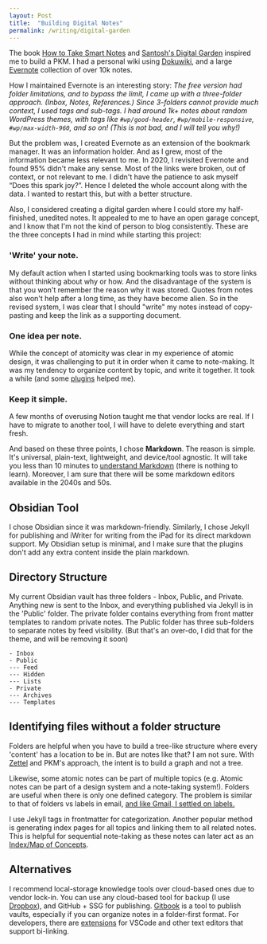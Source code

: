```yaml
---
layout: Post
title:  "Building Digital Notes"
permalink: /writing/digital-garden
---
```


The book [How to Take Smart Notes](https://amzn.to/3XXC9D6) and [Santosh's Digital Garden](https://docs.thottingal.in/) inspired me to build a PKM. I had a personal wiki using [Dokuwiki](https://www.dokuwiki.org/dokuwiki), and a large [Evernote](https://evernote.com/) collection of over 10k notes. 

How I maintained Evernote is an interesting story: *The free version had folder limitations, and to bypass the limit, I came up with a three-folder approach. (Inbox, Notes, References.) Since 3-folders cannot provide much context, I used tags and sub-tags. I had around 1k+ notes about random WordPress themes, with tags like `#wp/good-header`, `#wp/mobile-responsive`, `#wp/max-width-960`, and so on! (This is not bad, and I will tell you why!)*

But the problem was, I created Evernote as an extension of the bookmark manager. It was an information holder. And as I grew, most of the information became less relevant to me. In 2020, I revisited Evernote and found 95% didn't make any sense. Most of the links were broken, out of context, or not relevant to me. I didn't have the patience to ask myself “Does this spark joy?”. Hence I deleted the whole account along with the data. I wanted to restart this, but with a better structure. 

Also, I considered creating a digital garden where I could store my half-finished, unedited notes. It appealed to me to have an open garage concept, and I know that I'm not the kind of person to blog consistently. These are the three concepts I had in mind while starting this project: 

### 'Write' your note.

My default action when I started using bookmarking tools was to store links without thinking about why or how. And the disadvantage of the system is that you won't remember the reason why it was stored. Quotes from notes also won't help after a long time, as they have become alien. So in the revised system, I was clear that I should "write" my notes instead of copy-pasting and keep the link as a supporting document.  

### One idea per note. 

While the concept of atomicity was clear in my experience of atomic design, it was challenging to put it in order when it came to note-making. It was my tendency to organize content by topic, and write it together. It took a while (and some [plugins](https://github.com/lynchjames/note-refactor-obsidian) helped me). 

### Keep it simple.
A few months of overusing Notion taught me that vendor locks are real. If I have to migrate to another tool, I will have to delete everything and start fresh.

And based on these three points, I chose **Markdown**. The reason is simple. It's universal, plain-text, lightweight, and device/tool agnostic. It will take you less than 10 minutes to [understand Markdown](https://www.markdownguide.org/basic-syntax/) (there is nothing to learn). Moreover, I am sure that there will be some markdown editors available in the 2040s and 50s. 

## Obsidian Tool
I chose Obsidian since it was markdown-friendly. Similarly, I chose Jekyll for publishing and iWriter for writing from the iPad for its direct markdown support. My Obsidian setup is minimal, and I make sure that the plugins don't add any extra content inside the plain markdown. 

## Directory Structure 
My current Obsidian vault has three folders - Inbox, Public, and Private. Anything new is sent to the Inbox, and everything published via Jekyll is in the 'Public' folder. The private folder contains everything from front matter templates to random private notes. The Public folder has three sub-folders to separate notes by feed visibility. (But that's an over-do, I did that for the theme, and will be removing it soon)

 ``` 
 - Inbox 
 - Public
 --- Feed
 --- Hidden
 --- Lists
 - Private
 --- Archives
 --- Templates
 ```

## Identifying files without a folder structure
Folders are helpful when you have to build a tree-like structure where every 'content' has a location to be in. But are notes like that? I am not sure. With [Zettel](https://zettelgraph.com/) and PKM's approach, the intent is to build a graph and not a tree.

Likewise, some atomic notes can be part of multiple topics (e.g. Atomic notes can be part of a design system and a note-taking system!). Folders are useful when there is only one defined category. The problem is similar to that of folders vs labels in email, [and like Gmail, I settled on labels.](http://gmail-miscellany.blogspot.com/2012/10/how-gmail-stores-your-mail.html) 

I use Jekyll tags in frontmatter for categorization. Another popular method is generating index pages for all topics and linking them to all related notes. This is helpful for sequential note-taking as these notes can later act as an [Index/Map of Concepts](https://www.youtube.com/watch?v=7GqQKCT0PZ4).

## Alternatives
I recommend local-storage knowledge tools over cloud-based ones due to vendor lock-in. You can use any cloud-based tool for backup (I use [Dropbox](https://www.dropbox.com/home)), and GitHub + SSG for publishing. [Gitbook](https://www.gitbook.com/) is a tool to publish vaults, especially if you can organize notes in a folder-first format. For developers, there are [extensions](https://marketplace.visualstudio.com/items?itemName=lostintangent.wikilens) for VSCode and other text editors that support bi-linking. 